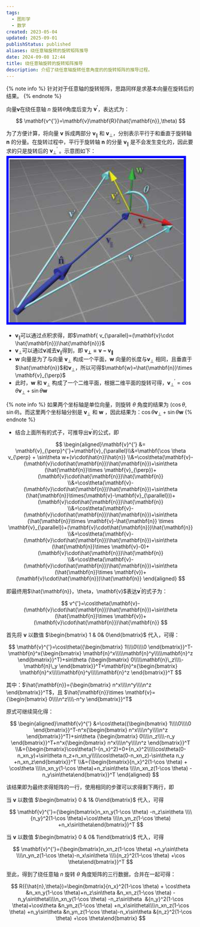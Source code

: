 ```yaml
---
tags:
  - 图形学
  - 数学
created: 2023-05-04
updated: 2025-09-01
publishStatus: published
aliases: 绕任意轴旋转的旋转矩阵推导
date: 2024-09-08 12:44
title: 绕任意轴旋转的旋转矩阵推导
description: 介绍了绕任意轴旋转任意角度的的旋转矩阵的推导过程。
---
```


{% note info %}
针对对于任意轴的旋转矩阵，思路同样是求基本向量在旋转后的结果。
{% endnote %}

向量$\mathbf{v}$在绕任意轴 $n$ 旋转$\theta$角度后变为 $\mathbf{v^{'}}$，表达式为：

$$ \mathbf{v^{'}}=\mathbf{v}\mathbf{R}(\hat{\mathbf{n}},\theta) $$

为了方便计算，将向量 $\mathbf{v}$ 拆成两部分 $\mathbf{v}_{\parallel}$ 和 $\mathbf{v}_{\perp}$，分别表示平行于和垂直于旋转轴 $\mathbf{n}$ 的分量。在旋转过程中，平行于旋转轴 $\mathbf{n}$ 的分量 $\mathbf{v}_{\parallel}$ 是不会发生变化的，因此要求的只是旋转后的 $\mathbf{v}^{'}_{\perp}$ 。示意图如下：
![拆分向量 V](/rotate_about_arbitary_axis/image-20220130144151778.png)

-   $\mathbf{v}_{\parallel}$可以通过点积求得，即$\mathbf{ v_{\parallel}=(\mathbf{v}\cdot \hat{\mathbf{n}})\hat{\mathbf{n}}}$
-   $\mathbf{v}_{\perp}$可以通过$\mathbf{v}$减去$\mathbf{v}_{\parallel}$得到，即 $\mathbf{v_{\perp}=\mathbf{v}-\mathbf{v}_{\parallel}}$
-   $\mathbf{w}$ 向量是为了与向量 $\mathbf{v}_{\perp}$ 构成一个平面，$\mathbf{w}$ 向量的长度与$\mathbf{v}_{\perp}$ 相同，且垂直于$\hat{\mathbf{n}}$和$\mathbf{v}_{\perp}$，所以可得$\mathbf{w}=\hat{\mathbf{n}}\times \mathbf{v}_{\perp}$
-   此时，$\mathbf{w}$ 和 $\mathbf{v}_{\perp}$ 构成了一个二维平面，根据二维平面的旋转可得，$\mathbf{v}_{\perp}^{'}=\cos \theta \mathbf{v}_{\perp} + \sin\theta \mathbf{w}$

{% note info %}
如果两个坐标轴是单位向量，则旋转 $\theta$ 角度的结果为 $(\cos \theta, \sin \theta)$。而这里两个坐标轴分别是 $\mathbf{v}_{\perp}$ 和 $\mathbf{w}$ ，因此结果为：$\cos \theta \mathbf{v}_{\perp} + \sin\theta \mathbf{w}$
{% endnote %}

-   结合上面所有的式子，可推导出$\mathbf{v}^{'}$的公式，即

$$
\begin{aligned}\mathbf{v}^{'} &= \mathbf{v}_{\perp}^{'}+\mathbf{v}_{\parallel}\\&=\mathbf{\cos \theta v_{\perp} + \sin\theta w+(v\cdot\hat{n})\hat{n}} \\&=\cos\theta(\mathbf{v}-(\mathbf{v}\cdot\hat{\mathbf{n}})\hat{\mathbf{n}})+\sin\theta (\hat{\mathbf{n}}\times \mathbf{v}_{\perp})+(\mathbf{v}\cdot\hat{\mathbf{n}})\hat{\mathbf{n}} \\&=\cos\theta(\mathbf{v}-(\mathbf{v}\cdot\hat{\mathbf{n}})\hat{\mathbf{n}})+\sin\theta (\hat{\mathbf{n}}\times(\mathbf{v}-\mathbf{v}_{\parallel}))+(\mathbf{v}\cdot\hat{\mathbf{n}})\hat{\mathbf{n}} \\&=\cos\theta(\mathbf{v}-(\mathbf{v}\cdot\hat{\mathbf{n}})\hat{\mathbf{n}})+\sin\theta (\hat{\mathbf{n}}\times \mathbf{v}-\hat{\mathbf{n}} \times \mathbf{v}_{\parallel})+(\mathbf{v}\cdot\hat{\mathbf{n}})\hat{\mathbf{n}} \\&=\cos\theta(\mathbf{v}-(\mathbf{v}\cdot\hat{\mathbf{n}})\hat{\mathbf{n}})+\sin\theta (\hat{\mathbf{n}}\times \mathbf{v}-0)+(\mathbf{v}\cdot\hat{\mathbf{n}})\hat{\mathbf{n}} \\&=\cos\theta(\mathbf{v}-(\mathbf{v}\cdot\hat{\mathbf{n}})\hat{\mathbf{n}})+\sin\theta (\hat{\mathbf{n}}\times \mathbf{v})+(\mathbf{v}\cdot\hat{\mathbf{n}})\hat{\mathbf{n}} \end{aligned}
$$

即最终用$\hat{\mathbf{n}}，\theta，\mathbf{v}$表达$\mathbf{v}^{'}$的式子为：

$$ v^{'}=\cos\theta(\mathbf{v}-(\mathbf{v}\cdot\hat{\mathbf{n}})\hat{\mathbf{n}})+\sin\theta (\hat{\mathbf{n}}\times \mathbf{v})+(\mathbf{v}\cdot\hat{\mathbf{n}})\hat{\mathbf{n}} $$

首先将 $\mathbf{v}$ 以数值 $\begin{bmatrix} 1 & 0& 0\end{bmatrix}$ 代入，可得：

$$ \mathbf{v}^{'}=\cos\theta({\begin{bmatrix} 1\\\\0\\\\0 \end{bmatrix}}^T-\mathbf{n}^x{\begin{bmatrix} \mathbf{n}^x\\\\\mathbf{n}^y\\\\\mathbf{n}^z \end{bmatrix}}^T)+sin\theta {\begin{bmatrix} 0\\\\\mathbf{n}\_z\\\\-\mathbf{n}\_y \end{bmatrix}}^T+\mathbf{n}^x{\begin{bmatrix} \mathbf{n}^x\\\\\mathbf{n}^y\\\\\mathbf{n}^z \end{bmatrix}}^T $$

其中：$\hat{\mathbf{n}}={\begin{bmatrix} n^x\\\\n^y\\\\n^z \end{bmatrix}}^T$，且 $\hat{\mathbf{n}}\times \mathbf{v}={\begin{bmatrix} 0\\\\n^z\\\\-n^y \end{bmatrix}}^T$

原式可继续简化得：

$$ \begin{aligned}\mathbf{v}^{'} &=\cos\theta({\begin{bmatrix} 1\\\\0\\\\0 \end{bmatrix}}^T-n^x{\begin{bmatrix} n^x\\\\n^y\\\\n^z \end{bmatrix}}^T)+sin\theta {\begin{bmatrix} 0\\\\n_z\\\\-n_y \end{bmatrix}}^T+n^x{\begin{bmatrix} n^x\\\\n^y\\\\n^z \end{bmatrix}}^T \\&={\begin{bmatrix}\cos\theta(1-{n_x}^2)+0+{n_x}^2\\\\\cos\theta(0-n_xn_y)+\sin\theta n_z+n_xn_y\\\\\cos\theta(0-n_xn_z)-\sin\theta n_y +n_xn_z\end{bmatrix}}^T \\&={\begin{bmatrix}{n_x}^2(1-\cos \theta) + \cos\theta \\\\n_xn_y(1-\cos \theta)+n_z\sin\theta \\\\n_xn_z(1-\cos \theta) -n_y\sin\theta\end{bmatrix}}^T \end{aligned} $$

该结果即为最终求得矩阵的一行，使用相同的步骤可以求得剩下两行，即

当 $\mathbf{v}$ 以数值 $\begin{bmatrix} 0 & 1& 0\end{bmatrix}$ 代入，可得

$$ \mathbf{v}^{'}={\begin{bmatrix}n_xn_y(1-\cos \theta) -n_z\sin\theta \\\\{n_y}^2(1-\cos \theta)+\cos\theta \\\\n_yn_z(1-\cos \theta) +n_x\sin\theta\end{bmatrix}}^T $$

当 $\mathbf{v}$ 以数值 $\begin{bmatrix} 0 & 0& 1\end{bmatrix}$ 代入，可得

$$ \mathbf{v}^{'}={\begin{bmatrix}n_xn_z(1-\cos \theta) +n_y\sin\theta \\\\n_yn_z(1-\cos \theta)-n_x\sin\theta \\\\{n_z}^2(1-\cos \theta) +\cos \theta\end{bmatrix}}^T $$

至此，得到了绕任意轴 $n$ 旋转 $\theta$ 角度矩阵的三行数据，合并在一起可得：

$$ R({\hat{n},\theta})=\begin{bmatrix}{n_x}^2(1-\cos \theta) + \cos\theta &n_xn_y(1-\cos \theta)+n_z\sin\theta &n_xn_z(1-\cos \theta) -n_y\sin\theta\\\\n_xn_y(1-\cos \theta) -n_z\sin\theta  &{n_y}^2(1-\cos \theta)+\cos\theta &n_yn_z(1-\cos \theta) +n_x\sin\theta\\\\n_xn_z(1-\cos \theta) +n_y\sin\theta &n_yn_z(1-\cos \theta)-n_x\sin\theta &{n_z}^2(1-\cos \theta) +\cos \theta\end{bmatrix} $$

